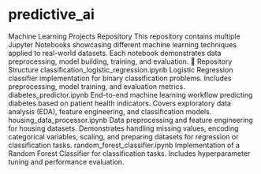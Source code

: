 # predictive_ai


Machine Learning Projects Repository
This repository contains multiple Jupyter Notebooks showcasing different machine learning techniques applied to real-world datasets. Each notebook demonstrates data preprocessing, model building, training, and evaluation.
📂 Repository Structure
classification_logistic_regression.ipynb
Logistic Regression classifier implementation for binary classification problems. Includes preprocessing, model training, and evaluation metrics.
diabetes_predictor.ipynb
End-to-end machine learning workflow predicting diabetes based on patient health indicators. Covers exploratory data analysis (EDA), feature engineering, and classification models.
housing_data_processor.ipynb
Data preprocessing and feature engineering for housing datasets. Demonstrates handling missing values, encoding categorical variables, scaling, and preparing datasets for regression or classification tasks.
random_forest_classifier.ipynb
Implementation of a Random Forest Classifier for classification tasks. Includes hyperparameter tuning and performance evaluation.
